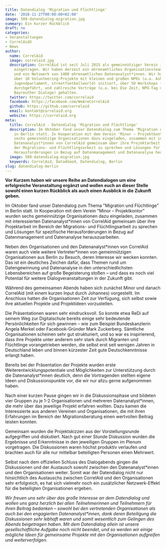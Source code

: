 ```yaml
---
title: Datendialog 'Migration und Flüchtlinge'
date: '2018-11-27T00:00:00+02:00'
image: 509-datendialog-migration.jpg
summary: Ein kurzer Rückblick
draft: no
categories:
- Veranstaltungen
- CorrelAidX
- News
author:
  name: CorrelAid
  image: correlaid.jpg
  description: CorrelAid ist seit Juli 2015 als gemeinnütziger Verein in Konstanz
    eingetragen. Wir haben derzeit ein ehrenamtliches Organisationsteam aus 15 Leuten
    und ein Netzwerk von 1400 ehrenamtlichen Datenanalyst*innen. Wir haben bereits
    über 10 Volunteering-Projekte mit kleinen und großen NPOs (u.a. Ashoka, europäisches
    Jugendparlament, streetfootballworld) initiert, über 50 Workshops für Datenanalyst*innen
    durchgeführt, und zahlreiche Vorträge (u.a. bei Die Zeit, NPO-Tag von Microsoft,
    Bayreuther Dialoge) gehalten.
  twitter: https://twitter.com/correlaid
  facebook: https://facebook.com/WeAreCorrelAid
  github: https://github.com/correlaid
  email: kontakt@correlaid.org
  website: https://correlaid.org
meta:
  title: CorrelAid - Datendialog 'Migration und Flüchtlinge'
  description: Im Oktober fand unser Datendialog zum Thema 'Migration und Flüchtlinge'
    in Berlin statt. In Kooperation mit dem Verein 'Minor – Projektkontor' wurden
    sechs gemeinnützige Organisationen dazu eingeladen, zusammen mit interessierten
    Datenanalyst*innen von CorrelAid gemeinsam über ihre Projektarbeit im Bereich
    der Migrations- und Flüchtlingsarbeit zu sprechen und Lösungen für spezifische
    Herausforderungen in Bezug auf Datenmanagement und Datenanalyse herauszuarbeiten.
  image: 509-datendialog-migration.jpg
  keywords: CorrelAid, Data4Good, Datendialog, Berlin
slug: datendialog-berlin
---
```


**Vor Kurzem haben wir unsere Reihe an Datendialogen um eine erfolgreiche Veranstaltung ergänzt und wollen euch an dieser Stelle sowohl einen kurzen Rückblick als auch einen Ausblick in die Zukunft geben.**

Im Oktober fand unser Datendialog zum Thema "Migration und Flüchtlinge" in Berlin statt. In Kooperation mit dem Verein "Minor – Projektkontor" wurden sechs gemeinnützige Organisationen dazu eingeladen, zusammen mit interessierten Datenanalyst\*innen von CorrelAid gemeinsam über ihre Projektarbeit im Bereich der Migrations- und Flüchtlingsarbeit zu sprechen und Lösungen für spezifische Herausforderungen in Bezug auf Datenmanagement und Datenanalyse herauszuarbeiten.

Neben den Organisationen und den Datenanalyst\*innen von CorrelAid waren auch viele weitere Vertreter\*innen von gemeinnützigen Organisationen aus Berlin zu Besuch, deren Interesse wir wecken konnten. Das ist ein deutliches Zeichen dafür, dass Themen rund um Datengewinnung und Datenanalyse in den unterschiedlichsten Lebensbereichen auf große Begeisterung stoßen – und dass es noch viel Potential für weitere Dialogveranstaltungen in der Zukunft gibt.

Während des gemeinsamen Abends haben sich zunächst Minor und danach CorrelAid (mit einem kurzen Input durch Johannes) vorgestellt. Im Anschluss hatten die Organisationen Zeit zur Verfügung, sich selbst sowie ihre aktuellen Projekte und Projektideen vorzustellen.

Die Präsentationen waren sehr eindrucksvoll. So konnte etwa ReDi auf seinem Weg zur Digitalschule bereits einige sehr bedeutende Persönlichkeiten für sich gewinnen – wie zum Beispiel Bundeskanzlerin Angela Merkel oder Facebook-Gründer Mark Zuckerberg. Sämtliche Organisationen scheinen sehr gut strukturiert, und so war es inspirierend, dass ihre Projekte unter anderem sehr stark durch Migranten und Flüchtlinge vorangetrieben werden, die selbst erst seit wenigen Jahren in Deutschland leben und binnen kürzester Zeit gute Deutschkenntnisse erlangt haben.

Bereits bei der Präsentation der Projekte wurden erste Weiterentwicklungspotentiale und Möglichkeiten zur Unterstützung durch die Datenanalyst\*innen deutlich, denn die Vortragenden stellten eigene Ideen und Diskussionspunkte vor, die wir nur allzu gerne aufgenommen haben.

Nach einer kurzen Pause gingen wir in die Diskussionsphase und bildeten vier Gruppen zu je 1-2 Organisationen und mehreren Datenanalyst\*innen, die mehr über das jeweilige Projekt erfahren wollten. Dazu kamen die Interessierte aus anderen Vereinen und Organisationen, die mit ihren Erfahrungen im Bereich der Migrationsberatung einen wertvollen Beitrag leisten konnten.

Gemeinsam wurden die Projektskizzen aus der Vorstellungsrunde aufgegriffen und diskutiert. Nach gut einer Stunde Diskussion wurden die Ergebnisse und Erkenntnisse in den jeweiligen Gruppen im Plenum vorgetragen. Die Diskussionen waren höchst produktiv verlaufen und brachten auch für alle nur mittelbar beteiligten Personen einen Mehrwert.

Selbst nach dem offiziellen Schluss des Dialogabends gingen die Diskussionen und der Austausch sowohl zwischen den Datenanalyst\*innen und den Organisationen weiter. Somit war der Datendialog nicht nur hinsichtlich des Austauschs zwischen CorrelAid und den Organisationen sehr erfolgreich, es hat sich vielmehr noch ein zusätzlicher Netzwerk-Effekt für die beteiligten Organisationen ergeben.

_Wir freuen uns sehr über das große Interesse an dem Datendialog und wollen uns ganz herzlich bei allen Teilnehmerinnen und Teilnehmern für ihren Beitrag bedanken – sowohl bei den vertretenden Organisationen als auch bei den engagierten Datenanalyst\*innen, dank deren Beteiligung die Diskussionen sehr lebhaft waren und somit wesentlich zum Gelingen des Abends beigetragen haben. Mit dem Datendialog allein ist unsere gesellschaftliche Aufgabe noch nicht beendet, und so werden wir einige mögliche Ideen für gemeinsame Projekte mit den Organisationen aufgreifen und weiterverfolgen._

